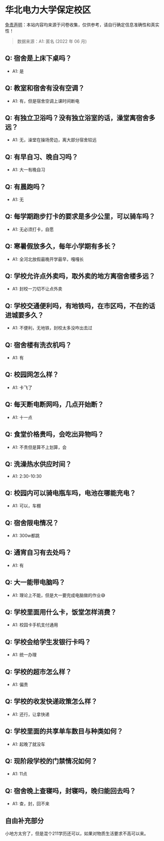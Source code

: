 # 华北电力大学保定校区

[免责声明](https://colleges.chat/#_3)：本站内容均来源于问卷收集，仅供参考，请自行确定信息准确性和真实性！

> 数据来源：A1: 匿名 (2022 年 06 月)

## Q: 宿舍是上床下桌吗？

- A1: 是

## Q: 教室和宿舍有没有空调？

- A1: 有，但是宿舍空调上课时间断电

## Q: 有独立卫浴吗？没有独立浴室的话，澡堂离宿舍多远？

- A1: 无，澡堂在操场旁边，离大部分宿舍较远

## Q: 有早自习、晚自习吗？

- A1: 大一有晚自习

## Q: 有晨跑吗？

- A1: 无

## Q: 每学期跑步打卡的要求是多少公里，可以骑车吗？

- A1: 无必须打卡，自愿

## Q: 寒暑假放多久，每年小学期有多长？

- A1: 全河北放假最晚开学最早，嘎嘎长

## Q: 学校允许点外卖吗，取外卖的地方离宿舍楼多远？

- A1: 封校一刀切不让点外卖

## Q: 学校交通便利吗，有地铁吗，在市区吗，不在的话进城要多久？

- A1: 不便利，无地铁，封校太多没咋出去过

## Q: 宿舍楼有洗衣机吗？

- A1: 有

## Q: 校园网怎么样？

- A1: 卡飞了

## Q: 每天断电断网吗，几点开始断？

- A1: 十一点

## Q: 食堂价格贵吗，会吃出异物吗？

- A1: 不贵但是算不上划算，会

## Q: 洗澡热水供应时间？

- A1: 2:30-10:30

## Q: 校园内可以骑电瓶车吗，电池在哪能充电？

- A1: 可以，车棚

## Q: 宿舍限电情况？

- A1: 300w都跳

## Q: 通宵自习有去处吗？

- A1: 有

## Q: 大一能带电脑吗？

- A1: 理论上不能，但是大一要完成电脑做的作业😅

## Q: 学校里面用什么卡，饭堂怎样消费？

- A1: 校园卡手机支付通用

## Q: 学校会给学生发银行卡吗？

- A1: 统一办理

## Q: 学校的超市怎么样？

- A1: 偏贵

## Q: 学校的收发快递政策怎么样？

- A1: 还行，让拿快递

## Q: 学校里面的共享单车数目与种类如何？

- A1: 起晚了就没车

## Q: 现阶段学校的门禁情况如何？

- A1: 11点

## Q: 宿舍晚上查寝吗，封寝吗，晚归能回去吗？

- A1: 查，封，回不来

## 自由补充部分

小地方太穷了，但是混个211学历还可以，如果对物质生活要求不高可以来。